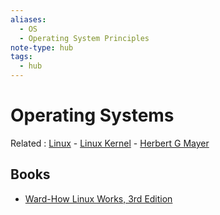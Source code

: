```yaml
---
aliases:
  - OS
  - Operating System Principles
note-type: hub
tags:
  - hub
---
```


# Operating Systems

Related : [Linux](../4-hub-notes-🚉/Linux.md) - [Linux Kernel](../3-permanent-notes-🧲/Linux%20Kernel.md) - [Herbert G Mayer](../authors-people-key-figures/Herbert%20G%20Mayer.md)

## Books

- [Ward-How Linux Works, 3rd Edition](../kindle-highlights/Ward-How%20Linux%20Works,%203rd%20Edition.md)
